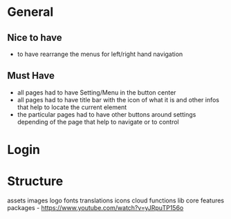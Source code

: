 # General

## Nice to have

- to have rearrange the menus for left/right hand navigation

## Must Have

- all pages had to have Setting/Menu in the button center
- all pages had to have title bar with the icon of what it is and other infos that help to locate the current element
- the particular pages had to have other buttons around settings depending of the page that help to navigate or to control 

# Login 

# Structure

assets
    images
    logo
    fonts
    translations
    icons
cloud functions
lib
    core
    features
packages - https://www.youtube.com/watch?v=yJRpuTP156o

